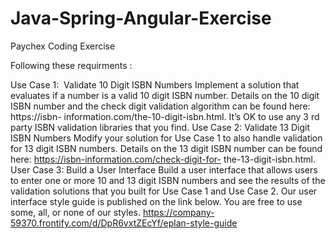 # Java-Spring-Angular-Exercise
Paychex Coding Exercise

Following these requirments :

Use Case 1:  Validate 10 Digit ISBN Numbers
Implement a solution that evaluates if a number is a valid 10 digit ISBN number. Details on the
10 digit ISBN number and the check digit validation algorithm can be found here: https://isbn-
information.com/the-10-digit-isbn.html.
It’s OK to use any 3 rd party ISBN validation libraries that you find.
Use Case 2: Validate 13 Digit ISBN Numbers
Modify your solution for Use Case 1 to also handle validation for 13 digit ISBN numbers. Details
on the 13 digit ISBN number can be found here: https://isbn-information.com/check-digit-for-
the-13-digit-isbn.html.
User Case 3: Build a User Interface
Build a user interface that allows users to enter one or more 10 and 13 digit ISBN numbers and
see the results of the validation solutions that you built for Use Case 1 and Use Case 2.
Our user interface style guide is published on the link below. You are free to use some, all, or
none of our styles.
https://company-59370.frontify.com/d/DpR6vxtZEcYf/eplan-style-guide
